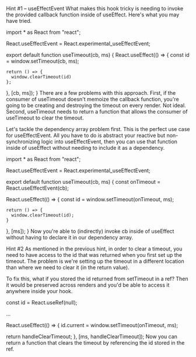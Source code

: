 Hint #1 – useEffectEvent
What makes this hook tricky is needing to invoke the provided callback function inside of useEffect. Here's what you may have tried.

import * as React from "react";

React.useEffectEvent = React.experimental_useEffectEvent;

export default function useTimeout(cb, ms) {
  React.useEffect(() => {
    const id = window.setTimeout(cb, ms);

    return () => {
      window.clearTimeout(id)
    };
  }, [cb, ms]);
}
There are a few problems with this approach. First, if the consumer of useTimeout doesn't memoize the callback function, you're going to be creating and destroying the timeout on every render. Not ideal. Second, useTimeout needs to return a function that allows the consumer of useTimeout to clear the timeout.

Let's tackle the dependency array problem first. This is the perfect use case for useEffectEvent. All you have to do is abstract your reactive but non-synchronizing logic into useEffectEvent, then you can use that function inside of useEffect without needing to include it as a dependency.

import * as React from "react";

React.useEffectEvent = React.experimental_useEffectEvent;

export default function useTimeout(cb, ms) {
  const onTimeout = React.useEffectEvent(cb);

  React.useEffect(() => {
    const id = window.setTimeout(onTimeout, ms);

    return () => {
      window.clearTimeout(id);
    }
  }, [ms]);
}
Now you're able to (indirectly) invoke cb inside of useEffect without having to declare it in our dependency array.



Hint #2
As mentioned in the previous hint, in order to clear a timeout, you need to have access to the id that was returned when you first set up the timeout. The problem is we're setting up the timeout in a different location than where we need to clear it (in the return value).

To fix this, what if you stored the id returned from setTimeout in a ref? Then it would be preserved across renders and you'd be able to access it anywhere inside your hook.

const id = React.useRef(null);

...

React.useEffect(() => {
  id.current = window.setTimeout(onTimeout, ms);

  return handleClearTimeout;
}, [ms, handleClearTimeout]);
Now you can return a function that clears the timeout by referencing the id stored in the ref.